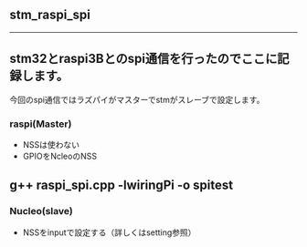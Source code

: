 ## stm_raspi_spi
---
## stm32とraspi3Bとのspi通信を行ったのでここに記録します。
今回のspi通信ではラズパイがマスターでstmがスレーブで設定します。

### raspi(Master)
* NSSは使わない
* GPIOをNcleoのNSS

g++ raspi_spi.cpp -lwiringPi -o spitest
---


### Nucleo(slave)
* NSSをinputで設定する（詳しくはsetting参照）
